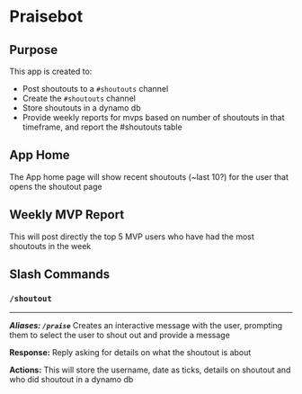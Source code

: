 # Praisebot

## Purpose
This app is created to:

- Post shoutouts to a `#shoutouts` channel
- Create the `#shoutouts` channel
- Store shoutouts in a dynamo db
- Provide weekly reports for mvps based on number of shoutouts in that timeframe, and report the #shoutouts table

## App Home
The App home page will show recent shoutouts (~last 10?) for the user that opens the shoutout page

## Weekly MVP Report
 This will post directly the top 5 MVP users who have had the most shoutouts  in the week

## Slash Commands

### `/shoutout` 
---
***Aliases: `/praise`***
Creates an interactive message with the user, prompting them to select the user to shout out and provide a message

**Response:** Reply asking for details on what the shoutout is about

**Actions:** This will store the username, date as ticks, details on shoutout and who did shoutout in a dynamo db